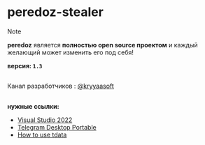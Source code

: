 # peredoz-stealer
> [!NOTE]
> **peredoz** является **полностью open source проектом** и каждый желающий может изменить его под себя! 
>
> **версия: `1.3`**
>
> ##
> 
> Канал разработчиков : [@kryyaasoft](https://t.me/kryyaasoft)

##

**нужные ссылки:**
- [Visual Studio 2022](https://visualstudio.microsoft.com/ru/thank-you-downloading-visual-studio/?sku=Community&channel=Release&version=VS2022&source=VSLandingPage&cid=2030&passive=false) 
- [Telegram Desktop Portable](https://telegram.org/dl/desktop/win64_portable) 
- [How to use tdata](https://t.me/+GxV4b8VKhHRhNDUy)
